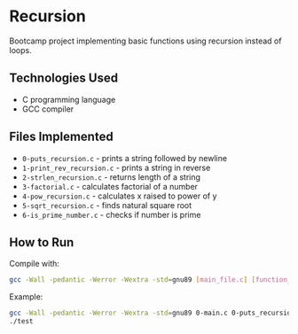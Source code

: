 # Recursion

Bootcamp project implementing basic functions using recursion instead of loops.

## Technologies Used

- C programming language
- GCC compiler

## Files Implemented

- `0-puts_recursion.c` - prints a string followed by newline
- `1-print_rev_recursion.c` - prints a string in reverse
- `2-strlen_recursion.c` - returns length of a string
- `3-factorial.c` - calculates factorial of a number
- `4-pow_recursion.c` - calculates x raised to power of y
- `5-sqrt_recursion.c` - finds natural square root
- `6-is_prime_number.c` - checks if number is prime

## How to Run

Compile with:
```bash
gcc -Wall -pedantic -Werror -Wextra -std=gnu89 [main_file.c] [function_file.c] _putchar.c -o [output_name]
```

Example:
```bash
gcc -Wall -pedantic -Werror -Wextra -std=gnu89 0-main.c 0-puts_recursion.c _putchar.c -o test
./test
```
